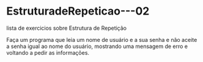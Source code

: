 # EstruturadeRepeticao---02
 lista de exercicios sobre Estrutura de Repetição

Faça um programa que leia um nome de usuário e a sua senha e não aceite a senha igual ao nome do usuário, mostrando uma mensagem de erro e voltando a pedir as informações.
